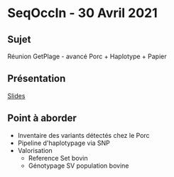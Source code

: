 # SeqOccIn - 30 Avril 2021

## Sujet

Réunion GetPlage - avancé Porc + Haplotype + Papier

## Présentation

[Slides](https://docs.google.com/presentation/d/1Ez6duQg1O11YdetdLvyHqnHKphGZOJx2nqIEnQMzSbk/edit#slide=id.gd2f9d7ea24_0_154)

## Point à aborder

 - Inventaire des variants détectés chez le Porc
 - Pipeline d'haplotypage via SNP
 - Valorisation
	- Reference Set bovin
	- Génotypage SV population bovine

